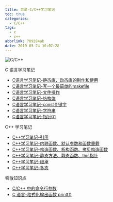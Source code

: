 ```yaml
---
title: 目录-C/C++学习笔记
toc: true
categories:
  - C/C++
tags:
  - c
  - c++
abbrlink: 789284ab
date: 2019-05-24 10:07:28
---
```


![C/C++](http://image.shuiyujie.com/C_and_C_plus_plus.jpg)

C 语言学习笔记

- [C语言学习笔记-静态库、动态库的制作和使用](https://shuiyujie.com/post/62b06016.html)
- [C语言学习笔记-写一个最简单的makefile](https://shuiyujie.com/post/24de7431.html)
- [C语言学习笔记-文件操作](https://shuiyujie.com/post/fe52dfa7.html)
- [C语言学习笔记-结构体](https://shuiyujie.com/post/e261fd69.html)
- [C语言学习笔记-const关键字](https://shuiyujie.com/post/5c7372a9.html)
- [C语言学习笔记-字符串](https://shuiyujie.com/post/a99472bd.html)
- [C语言学习笔记-指针01](https://shuiyujie.com/post/2f02c8ae.html)



C++ 学习笔记

- [C++学习笔记-引用](https://shuiyujie.com/post/824d7309.html)
- [C++学习笔记-内联函数、默认参数和函数重载](https://shuiyujie.com/post/e95932f5.html)
- [C++学习笔记-构造函数、析构函数、拷贝构造函数](https://shuiyujie.com/post/a51fdb12.html)
- [C++学习笔记-静态方法、静态函数、this指针](https://shuiyujie.com/post/cd8fc6b5.html)
- [C++学习笔记-继承](https://shuiyujie.com/post/5afabdd4.html)
- [C++学习笔记-多态](https://shuiyujie.com/post/e7609a12.html)



零散知识点

- [C/C++ 中的命令行参数](https://shuiyujie.com/post/b482364a.html)
- [C 语言-格式化输出函数 printf()](https://shuiyujie.com/post/d37b0970.html)